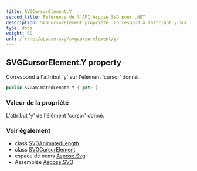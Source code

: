 ```yaml
---
title: SVGCursorElement.Y
second_title: Référence de l'API Aspose.SVG pour .NET
description: SVGCursorElement propriété. Correspond à lattribut y sur lélément cursor donné.
type: docs
weight: 60
url: /fr/net/aspose.svg/svgcursorelement/y/
---
```

## SVGCursorElement.Y property

Correspond à l'attribut 'y' sur l'élément 'cursor' donné.

```csharp
public SVGAnimatedLength Y { get; }
```

### Valeur de la propriété

L'attribut 'y' de l'élément 'cursor' donné.

### Voir également

* class [SVGAnimatedLength](../../../aspose.svg.datatypes/svganimatedlength/)
* class [SVGCursorElement](../)
* espace de noms [Aspose.Svg](../../svgcursorelement/)
* Assemblée [Aspose.SVG](../../../)



